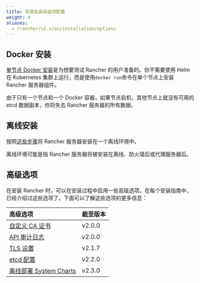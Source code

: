 ```yaml
---
title: 资源及高级选项配置
weight: 4
aliases:
  - /rancher/v2.x/en/installation/options
---
```


## Docker 安装

[单节点 Docker 安装](/docs/rancher2.5/installation_new/other-installation-methods/single-node-docker/_index)是为想要测试 Rancher 的用户准备的。你不需要使用 Helm 在 Kubernetes 集群上运行，而是使用`docker run`命令在单个节点上安装 Rancher 服务器组件。

由于只有一个节点和一个 Docker 容器，如果节点宕机，其他节点上就没有可用的 etcd 数据副本，你将失去 Rancher 服务器的所有数据。

## 离线安装

按照[这些步骤](/docs/rancher2.5/installation_new/other-installation-methods/air-gap/_index)将 Rancher 服务器安装在一个离线环境中。

离线环境可能是指 Rancher 服务器将被安装在离线、防火墙后或代理服务器后。

## 高级选项

在安装 Rancher 时，可以在安装过程中启用一些高级选项。在每个安装指南中，已经介绍过这些选项了。下面可以了解这些选项的更多信息：

| 高级选项                                                                                         | 截至版本 |
| :----------------------------------------------------------------------------------------------- | :------- |
| [自定义 CA 证书](/docs/rancher2.5/installation_new/resources/custom-ca-root-certificate/_index)  | v2.0.0   |
| [API 审计日志](/docs/rancher2.5/installation_new/resources/advanced/api-audit-log/_index)        | v2.0.0   |
| [TLS 设置](/docs/rancher2.5/installation_new/resources/tls-settings/_index)                      | v2.1.7   |
| [etcd 配置](/docs/rancher2.5/installation_new/resources/advanced/etcd/_index)                    | v2.2.0   |
| [离线部署 System Charts](/docs/rancher2.5/installation_new/resources/local-system-charts/_index) | v2.3.0   |

